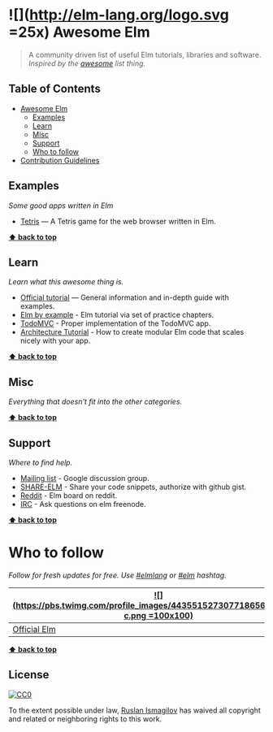 # ![](http://elm-lang.org/logo.svg =25x) Awesome Elm


> A community driven list of useful Elm tutorials, libraries and software.
*Inspired by the [awesome](https://github.com/bayandin/awesome-awesomeness) list thing.*

## Table of Contents
- [Awesome Elm](#awesome-elm)
    - [Examples](#examples)
    - [Learn](#learn)
    - [Misc](#misc)
    - [Support](#support)
    - [Who to follow](#who-to-follow)
- [Contribution Guidelines](#contribution-guidelines)

## Examples
*Some good apps written in Elm*

* [Tetris](http://people.cs.umass.edu/~jcollard/elmtris/) — A Tetris game for the web browser written in Elm.

**[⬆ back to top](#table-of-contents)**


## Learn

*Learn what this awesome thing is.*

* [Official tutorial](http://elm-lang.org/Learn.elm) — General information and in-depth guide with examples.
* [Elm by example](http://elm-by-example.org/toc.html) - Elm tutorial via set of practice chapters.
* [TodoMVC](https://github.com/evancz/elm-todomvc) - Proper implementation of the TodoMVC app.
* [Architecture Tutorial](https://github.com/evancz/elm-architecture-tutorial) - How to create modular Elm code that scales nicely with your app.

**[⬆ back to top](#table-of-contents)**

## Misc

*Everything that doesn't fit into the other categories.*

**[⬆ back to top](#table-of-contents)**

## Support

*Where to find help.*

* [Mailing list](https://groups.google.com/forum/?fromgroups#!forum/elm-discuss) - Google discussion group.
* [SHARE-ELM](http://www.share-elm.com/) - Share your code snippets, authorize with github gist.
* [Reddit](http://www.reddit.com/r/elm) - Elm board on reddit.
* [IRC](http://webchat.freenode.net/?channels=elm) - Ask questions on elm freenode.

**[⬆ back to top](#table-of-contents)**

# Who to follow

*Follow for fresh updates for free. Use [#elmlang](https://twitter.com/search?q=%23elmlang) or [#elm](https://twitter.com/search?q=%23elm) hashtag.*

[![](https://pbs.twimg.com/profile_images/443551527307718656/cZHhsF-c.png =100x100)](https://twitter.com/elmlang) | [![](https://pbs.twimg.com/profile_images/443794371586977792/NxKUNpOQ.jpeg =100x100)](https://twitter.com/czaplic)
--- | --- |
[Official Elm](https://twitter.com/elmlang) | [Evan Czaplicki](https://twitter.com/czaplic)  

**[⬆ back to top](#table-of-contents)**

## License

[![CC0](http://i.creativecommons.org/p/zero/1.0/88x31.png)](http://creativecommons.org/publicdomain/zero/1.0/)

To the extent possible under law, [Ruslan Ismagilov](https://github.com/isRuslan) has waived all copyright and related or neighboring rights to this work.
